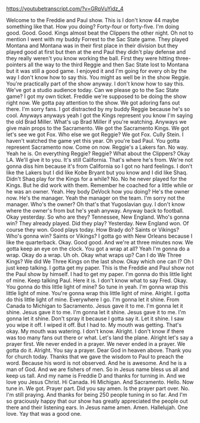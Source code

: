 https://youtubetranscript.com/?v=GRpVuYidz_4

 Welcome to the Freddie and Paul show. This is I don't know 44 maybe something like that. How you doing? Forty-four or forty-five. I'm doing good. Good. Good. Kings almost beat the Clippers the other night. Oh not to mention I went with my buddy Forrest to the Sac State game. They played Montana and Montana was in their first place in their division but they played good at first but then at the end Paul they didn't play defense and they really weren't you know working the ball. First they were hitting three-pointers all the way to the third Reggie and then Sac State lost to Montana but it was still a good game. I enjoyed it and I'm going for every oh by the way I don't know how to say this. You might as well be in the show Reggie. You're practically part of the show anyway. I don't know how to say this. We've got a studio audience today. Can we please go to the Sac State game? I got my own ticket. Freddie we're supposed to be doing the show right now. We gotta pay attention to the show. We got adoring fans out there. I'm sorry fans. I got distracted by my buddy Reggie because he's so cool. Anyways anyways yeah I got the Kings represent you know I'm saying the old Brad Miller. What's up Brad Miller if you're watching. Anyways we give main props to the Sacramento. We got the Sacramento Kings. We got let's see we got Fox. Who else we got Reggie? We got Fox. Cully Stein. I haven't watched the game yet this year. Oh you're bad Paul. You gotta represent Sacramento now. Come on now. Reggie's a Lakers fan. No way. Yeah he is. On everything Reggie? Reggie? What about the Clippers? Okay LA. We'll give it to you. It's still California. That's where he's from. We're not gonna diss him because it's from California so I got no hard feelings. I don't like the Lakers but I did like Kobe Bryant but you know and I did like Shaq. Didn't Shaq play for the Kings for a while? No. No he never played for the Kings. But he did work with them. Remember he coached for a little while or he was an owner. Yeah. Hey body DeVock how you doing? He's the owner now. He's the manager. Yeah the manager on the team. I'm sorry not the manager. Who's the owner? Oh that's that Yugoslavian guy. I don't know where the owner's from but he's yeah anyway. Anyway back to football. Okay yesterday. So who are they? Tennessee, New England. Who's gonna win? They already played. Did they play? Yesterday. New England won. Of course they won. Good plays today. How Brady do? Saints or Vikings? Who's gonna win? Saints or Vikings? I gotta go with New Orleans because I like the quarterback. Okay. Good good. And we're at three minutes now. We gotta keep an eye on the clock. You got a wrap at all? Yeah I'm gonna do a wrap. Okay do a wrap. Uh oh. Okay what wraps up? Can I do We Three Kings? We did We Three Kings on the last show. Okay which one can I? Oh I just keep talking. I gotta get my paper. This is the Freddie and Paul show not the Paul show by himself. I had to get my paper. I'm gonna do this little light of mine. Keep talking Paul. Here it is. I don't know what to say Fred. Okay. You gonna do this little light of mine? So tune in yeah. I'm gonna wrap this little light of mine. You're gonna wrap this little light of mine. Alright. I gotta do this little light of mine. Everywhere I go. I'm gonna let it shine. From Canada to Michigan to Sacramento. Jesus gave it to me. I'm gonna let it shine. Jesus gave it to me. I'm gonna let it shine. Jesus gave it to me. I'm gonna let it shine. Don't spray it because I gotta say it. Let it shine. I saw you wipe it off. I wiped it off. But I had to. My mouth was getting. That's okay. My mouth was watering. I don't know. Alright. I don't know if there was too many fans out there or what. Let's land the plane. Alright let's say a prayer first. We never ended in a prayer. We never ended in a prayer. We gotta do it. Alright. You say a prayer. Dear God in heaven above. Thank you for church today. Thanks that we gave the wisdom to Paul to preach the word. Because his word is not observed. And he is awesome. And he is a man of God. And we are fishers of men. So in Jesus name bless us all and keep us tall. And my name is Freddie D and thanks for turning in. And we love you Jesus Christ. Hi Canada. Hi Michigan. And Sacramento. Hello. Now tune in. We got. Prayer part. Did you say amen. Is the prayer part over. No. I'm still praying. And thanks for being 250 people tuning in so far. And I'm so graciously happy that our show has greatly appreciated the people out there and their listening ears. In Jesus name amen. Amen. Hallelujah. One love. Yay that was a good one.